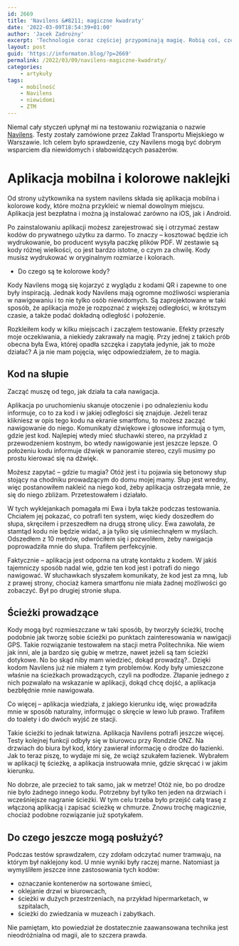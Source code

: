 ```yaml
---
id: 2669
title: 'Navilens &#8211; magiczne kwadraty'
date: '2022-03-09T18:54:39+01:00'
author: 'Jacek Zadrożny'
excerpt: 'Technologie coraz częściej przypominają magię. Robią coś, czego nie umiem zrozumieć, a jednocześnie jest to bardzo przydatne. Tak było z systemem Navilens, który testowałem na początku roku.'
layout: post
guid: 'https://informaton.blog/?p=2669'
permalink: /2022/03/09/navilens-magiczne-kwadraty/
categories:
    - artykuły
tags:
    - mobilność
    - Navilens
    - niewidomi
    - ZTM
---
```


Niemal cały styczeń upłynął mi na testowaniu rozwiązania o nazwie [Navilens](https://www.navilens.com/en/). Testy zostały zamówione przez Zakład Transportu Miejskiego w Warszawie. Ich celem było sprawdzenie, czy Navilens mogą być dobrym wsparciem dla niewidomych i słabowidzących pasażerów.

# Aplikacja mobilna i kolorowe naklejki

Od strony użytkownika na system navilens składa się aplikacja mobilna i kolorowe kody, które można przykleić w niemal dowolnym miejscu. Aplikacja jest bezpłatna i można ją instalować zarówno na iOS, jak i Android.

Po zainstalowaniu aplikacji możesz zarejestrować się i otrzymać zestaw kodów do prywatnego użytku za darmo. To znaczy – kosztować będzie ich wydrukowanie, bo producent wysyła paczkę plików PDF. W zestawie są kody różnej wielkości, co jest bardzo istotne, o czym za chwilę. Kody musisz wydrukować w oryginalnym rozmiarze i kolorach.

- Do czego są te kolorowe kody?

Kody Navilens mogą się kojarzyć z wyglądu z kodami QR i zapewne to one były inspiracją. Jednak kody Navilens mają ogromne możliwości wspierania w nawigowaniu i to nie tylko osób niewidomych. Są zaprojektowane w taki sposób, że aplikacja może je rozpoznać z większej odległości, w krótszym czasie, a także podać dokładną odległość i położenie.

Rozkleiłem kody w kilku miejscach i zacząłem testowanie. Efekty przeszły moje oczekiwania, a niekiedy zakrawały na magię. Przy jednej z takich prób obecna była Ewa, której opadła szczęka i zapytała jedynie, jak to może działać? A ja nie mam pojęcia, więc odpowiedziałem, że to magia.

## Kod na słupie

Zacząć muszę od tego, jak działa ta cała nawigacja.

Aplikacja po uruchomieniu skanuje otoczenie i po odnalezieniu kodu informuje, co to za kod i w jakiej odległości się znajduje. Jeżeli teraz klikniesz w opis tego kodu na ekranie smartfonu, to możesz zacząć nawigowanie do niego. Komunikaty dźwiękowe i głosowe informują o tym, gdzie jest kod. Najlepiej wtedy mieć słuchawki stereo, na przykład z przewodzeniem kostnym, bo wtedy nawigowanie jest jeszcze lepsze. O położeniu kodu informuje dźwięk w panoramie stereo, czyli musimy po prostu kierować się na dźwięk.

Możesz zapytać – gdzie tu magia? Otóż jest i tu pojawia się betonowy słup stojący na chodniku prowadzącym do domu mojej mamy. Słup jest wredny, więc postanowiłem nakleić na niego kod, żeby aplikacja ostrzegała mnie, że się do niego zbliżam. Przetestowałem i działało.

W tych wyklejankach pomagała mi Ewa i była także podczas testowania. Chciałem jej pokazać, co potrafi ten system, więc kiedy doszedłem do słupa, skręciłem i przeszedłem na drugą stronę ulicy. Ewa zawołała, że stamtąd kodu nie będzie widać, a ja tylko się uśmiechnąłem w myślach. Odszedłem z 10 metrów, odwróciłem się i pozwoliłem, żeby nawigacja poprowadziła mnie do słupa. Trafiłem perfekcyjnie.

Faktycznie – aplikacja jest odporna na utratę kontaktu z kodem. W jakiś tajemniczy sposób nadal wie, gdzie ten kod jest i potrafi do niego nawigować. W słuchawkach słyszałem komunikaty, że kod jest za mną, lub z prawej strony, chociaż kamera smartfonu nie miała żadnej możliwości go zobaczyć. Był po drugiej stronie słupa.

## Ścieżki prowadzące

Kody mogą być rozmieszczane w taki sposób, by tworzyły ścieżki, trochę podobnie jak tworzę sobie ścieżki po punktach zainteresowania w nawigacji GPS. Takie rozwiązanie testowałem na stacji metra Politechnika. Nie wiem jak inni, ale ja bardzo się gubię w metrze, nawet jeżeli są tam ścieżki dotykowe. No bo skąd niby mam wiedzieć, dokąd prowadzą?.. Dzięki kodom Navilens już nie miałem z tym problemów. Kody były umieszczone właśnie na ścieżkach prowadzących, czyli na podłodze. Złapanie jednego z nich pozwalało na wskazanie w aplikacji, dokąd chcę dojść, a aplikacja bezbłędnie mnie nawigowała.

Co więcej – aplikacja wiedziała, z jakiego kierunku idę, więc prowadziła mnie w sposób naturalny, informując o skręcie w lewo lub prawo. Trafiłem do toalety i do dwóch wyjść ze stacji.

Takie ścieżki to jednak łatwizna. Aplikacja Navilens potrafi jeszcze więcej. Testy kolejnej funkcji odbyły się w biurowcu przy Rondzie ONZ. Na drzwiach do biura był kod, który zawierał informację o drodze do łazienki. Jak to teraz piszę, to wydaje mi się, że wciąż szukałem łazienek. Wybrałem w aplikacji tę ścieżkę, a aplikacja instruowała mnie, gdzie skręcać i w jakim kierunku.

No dobrze, ale przecież to tak samo, jak w metrze! Otóż nie, bo po drodze nie było żadnego innego kodu. Potrzebny był tylko ten jeden na drzwiach i wcześniejsze nagranie ścieżki. W tym celu trzeba było przejść całą trasę z włączoną aplikacją i zapisać ścieżkę w chmurze. Znowu trochę magicznie, chociaż podobne rozwiązanie już spotykałem.

## Do czego jeszcze mogą posłużyć?

Podczas testów sprawdzałem, czy zdołam odczytać numer tramwaju, na którym był naklejony kod. U mnie wyniki były raczej marne. Natomiast ja wymyśliłem jeszcze inne zastosowania tych kodów:

- oznaczanie kontenerów na sortowane śmieci,
- oklejanie drzwi w biurowcach,
- ścieżki w dużych przestrzeniach, na przykład hipermarketach, w szpitalach,
- ścieżki do zwiedzania w muzeach i zabytkach.

Nie pamiętam, kto powiedział że dostatecznie zaawansowana technika jest nieodróżnialna od magii, ale to szczera prawda.
